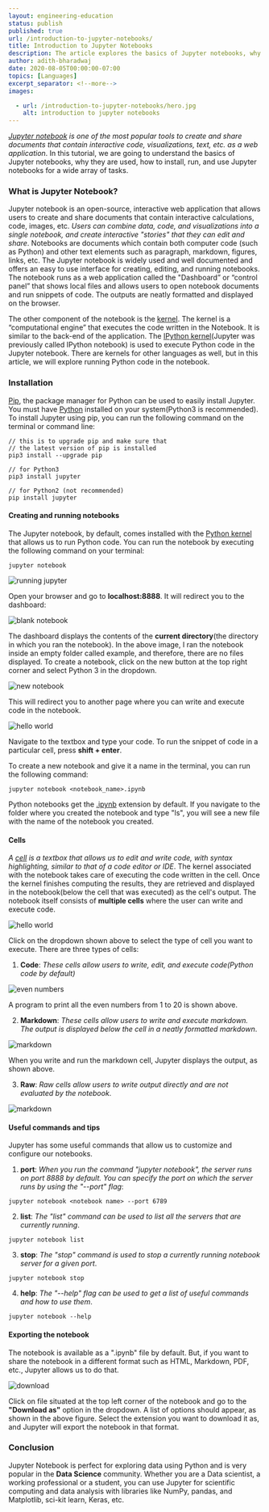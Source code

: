 ```yaml
---
layout: engineering-education
status: publish
published: true
url: /introduction-to-jupyter-notebooks/
title: Introduction to Jupyter Notebooks
description: The article explores the basics of Jupyter notebooks, why they are used, how to install, run, and use Jupyter notebooks for a wide array of tasks.
author: adith-bharadwaj
date: 2020-08-05T00:00:00-07:00
topics: [Languages]
excerpt_separator: <!--more-->
images:

  - url: /introduction-to-jupyter-notebooks/hero.jpg
    alt: introduction to jupyter notebooks
---
```

*[Jupyter notebook](https://jupyter.org/) is one of the most popular tools to create and share documents that contain interactive code, visualizations, text, etc. as a web application*. In this tutorial, we are going to understand the basics of Jupyter notebooks, why they are used, how to install, run, and use Jupyter notebooks for a wide array of tasks.
<!--more-->
### What is Jupyter Notebook?
Jupyter notebook is an open-source, interactive web application that allows users to create and share documents that contain interactive calculations, code, images, etc. *Users can combine data, code, and visualizations into a single notebook, and create interactive "stories" that they can edit and share*. Notebooks are documents which contain both computer code (such as Python) and other text elements such as paragraph, markdown, figures, links, etc. The Jupyter notebook is widely used and well documented and offers an easy to use interface for creating, editing, and running notebooks. The notebook runs as a web application called the "Dashboard” or “control panel” that shows local files and allows users to open notebook documents and run snippets of code. The outputs are neatly formatted and displayed on the browser.

The other component of the notebook is the [kernel](https://github.com/jupyter/jupyter/wiki/Jupyter-kernels). The kernel is a “computational engine” that executes the code written in the Notebook. It is similar to the back-end of the application. The [IPython kernel](https://ipython.readthedocs.io/en/stable/)(Jupyter was previously called IPython notebook) is used to execute Python code in the Jupyter notebook. There are kernels for other languages as well, but in this article, we will explore running Python code in the notebook.

### Installation
[Pip](https://pip.pypa.io/en/stable/), the package manager for Python can be used to easily install Jupyter. You must have [Python](https://realpython.com/installing-python/) installed on your system(Python3 is recommended). To install Jupyter using pip, you can run the following command on the terminal or command line:

```
// this is to upgrade pip and make sure that
// the latest version of pip is installed
pip3 install --upgrade pip

// for Python3
pip3 install jupyter

// for Python2 (not recommended)
pip install jupyter
```

#### Creating and running notebooks
The Jupyter notebook, by default, comes installed with the [Python kernel](https://ipython.readthedocs.io/en/stable/install/kernel_install.html) that allows us to run Python code. You can run the notebook by executing the following command on your terminal:

```
jupyter notebook
```

![running jupyter](/introduction-to-jupyter-notebooks/running-jupyter.png)

Open your browser and go to **localhost:8888**. It will redirect you to the dashboard:

![blank notebook](/introduction-to-jupyter-notebooks/blank-notebook.png)

The dashboard displays the contents of the **current directory**(the directory in which you ran the notebook). In the above image, I ran the notebook inside an empty folder called example, and therefore, there are no files displayed. To create a notebook, click on the new button at the top right corner and select Python 3 in the dropdown.

![new notebook](/introduction-to-jupyter-notebooks/new-notebook.png)

This will redirect you to another page where you can write and execute code in the notebook.

![hello world](/introduction-to-jupyter-notebooks/hello-world.png)

Navigate to the textbox and type your code. To run the snippet of code in a particular cell, press **shift + enter**.

To create a new notebook and give it a name in the terminal, you can run the following command:

```
jupyter notebook <notebook_name>.ipynb
```

Python notebooks get the [.ipynb](https://fileinfo.com/extension/ipynb) extension by default. If you navigate to the folder where you created the notebook and type "ls", you will see a new file with the name of the notebook you created.

#### Cells
*A [cell](https://www.tutorialspoint.com/jupyter/jupyter_notebook_types_of_cells.htm) is a textbox that allows us to edit and write code, with syntax highlighting, similar to that of a code editor or IDE*. The kernel associated with the notebook takes care of executing the code written in the cell. Once the kernel finishes computing the results, they are retrieved and displayed in the notebook(below the cell that was executed) as the cell's output. The notebook itself consists of **multiple cells** where the user can write and execute code.

![hello world](/introduction-to-jupyter-notebooks/code-selector.png)

Click on the dropdown shown above to select the type of cell you want to execute. There are three types of cells:

1. **Code**: *These cells allow users to write, edit, and execute code(Python code by default)*

![even numbers](/introduction-to-jupyter-notebooks/even-numbers.png)

A program to print all the even numbers from 1 to 20 is shown above.

2. **Markdown**: *These cells allow users to write and execute markdown. The output is displayed below the cell in a neatly formatted markdown*.

![markdown](/introduction-to-jupyter-notebooks/markdown.png)

When you write and run the markdown cell, Jupyter displays the output, as shown above.

3. **Raw**: *Raw cells allow users to write output directly and are not evaluated by the notebook*.

![markdown](/introduction-to-jupyter-notebooks/raw-cell.png)

#### Useful commands and tips
Jupyter has some useful commands that allow us to customize and configure our notebooks.

1. **port**: *When you run the command "jupyter notebook", the server runs on port 8888 by default. You can specify the port on which the server runs by using the "--port" flag*:

```
jupyter notebook <notebook name> --port 6789
```

2. **list**: *The "list" command can be used to list all the servers that are currently running*.

```
jupyter notebook list
```

3. **stop**: *The "stop" command is used to stop a currently running notebook server for a given port*.

```
jupyter notebook stop
```

4. **help**: *The "--help" flag can be used to get a list of useful commands and how to use them*.

```
jupyter notebook --help
```

#### Exporting the notebook
The notebook is available as a ".ipynb" file by default. But, if you want to share the notebook in a different format such as HTML, Markdown, PDF, etc., Jupyter allows us to do that.

![download](/introduction-to-jupyter-notebooks/download.png)

Click on file situated at the top left corner of the notebook and go to the **"Download as"** option in the dropdown. A list of options should appear, as shown in the above figure. Select the extension you want to download it as, and Jupyter will export the notebook in that format.

### Conclusion
Jupyter Notebook is perfect for exploring data using Python and is very popular in the **Data Science** community. Whether you are a Data scientist, a working professional or a student, you can use Jupyter for scientific computing and data analysis with libraries like NumPy, pandas, and Matplotlib, sci-kit learn, Keras, etc.

